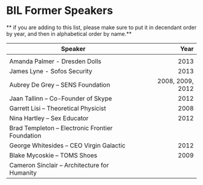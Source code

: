 # BIL Former Speakers

** if you are adding to this list, please make sure to put it in decendant order by year, and then in alphabetical order by name.**

| Speaker       | Year  |
| ------------- | -----:|
|  |  |
| Amanda Palmer - Dresden Dolls | 2013 |
| James Lyne - Sofos Security | 2013|
| Aubrey De Grey – SENS Foundation | 2008, 2009, 2012 |
| Jaan Tallinn – Co-Founder of Skype | 2012 |
| Garrett Lisi – Theoretical Physicist | 2008 |
| Nina Hartley – Sex Educator | 2012 |
| Brad Templeton – Electronic Frontier Foundation | |
| George Whitesides – CEO Virgin Galactic | 2012 |
| Blake Mycoskie – TOMS Shoes | 2009 |
| Cameron Sinclair – Architecture for Humanity | |
